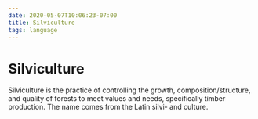 ```yaml
---
date: 2020-05-07T10:06:23-07:00
title: Silviculture
tags: language
---
```


# Silviculture

Silviculture is the practice of controlling the growth, composition/structure, and quality of forests to meet values and needs, specifically timber production. The name comes from the Latin silvi- and culture.
